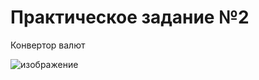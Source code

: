 # <b>Практическое задание №2</b>

Конвертор валют

![изображение](https://github.com/Marat1988/Android_JAVA/assets/108996479/57a6d965-d674-460e-a637-b0fc73f08c83)


